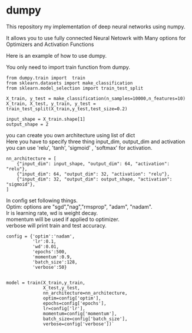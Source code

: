 # dumpy
This repository my implementation of deep neural networks using numpy.

It allows you to use fully connected Neural Netowrk with Many options for Optimizers and Activation Functions

Here is an example of how to use dumpy.

You only need to import train function from dumpy.

    from dumpy.train import  train
    from sklearn.datasets import make_classification
    from sklearn.model_selection import train_test_split

    X_train, y_test = make_classification(n_samples=10000,n_features=10)
    X_train, X_test, y_train, y_test = train_test_split(X_train,y_test,test_size=0.2)

    input_shape = X_train.shape[1]
    output_shape = 2

you can create you own architecture using list of dict <br/>
Here you have to specify three thing input_dim, output_dim and activation<br/>
you can use 'relu', 'tanh', 'sigmoid' , 'softmax' for activation.


    nn_architecture = [
        {"input_dim": input_shape, "output_dim": 64, "activation": "relu"},
        {"input_dim": 64, "output_dim": 32, "activation": "relu"},
        {"input_dim": 32, "output_dim": output_shape, "activation": "sigmoid"},
    ]


In config set following things.<br/>
Optim: options are "sgd","nag","rmsprop", "adam", "nadam".<br/>
lr is learning rate, wd is weight decay.<br/>
momentum will be used if applied to optimizer.<br/>
verbose will print train and test accuracy.



    config = {'optim':'nadam',
              'lr':0.1,
              'wd':0.01,
              'epochs':500,
              'momentum':0.9,
              'batch_size':128,
              'verbose':50}

    
    model = train(X_train,y_train,
                  X_test,y_test,
                  nn_architecture=nn_architecture,
                  optim=config['optim'],
                  epochs=config['epochs'],
                  lr=config['lr'],
                  momentum=config['momentum'],
                  batch_size=config['batch_size'],
                  verbose=config['verbose'])`
